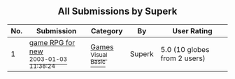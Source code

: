 ﻿<div align="center">

## All Submissions by Superk

</div>

No.  | Submission | Category | By   | User Rating
---- | ---------- | -------- | ---- | -----------
1 | [game RPG for new<br /><sup>2003-01-03 11:38:24</sup>](https://github.com/Planet-Source-Code/superk-game-rpg-for-new__1-42146) | [Games<br /><sup>Visual Basic</sup>](../ByCategory/games__1-38.md) | Superk | 5.0 (10 globes from 2 users)
